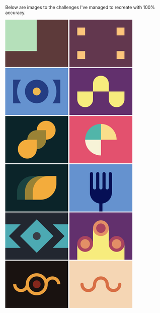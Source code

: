 Below are images to the challenges I've managed to recreate with 100% accuracy.

![](images/001.png)
![](images/002.png)
![](images/003.png)
![](images/004.png)
![](images/005.png)
![](images/006.png)
![](images/007.png)
![](images/008.png)
![](images/009.png)
![](images/010.png)
![](images/011.png)
![](images/012.png)
